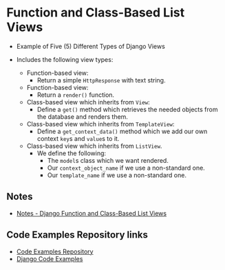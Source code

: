 # Function and Class-Based List Views

* Example of Five (5) Different Types of Django Views

* Includes the following view types:
  * Function-based view:
    * Return a simple `HttpResponse` with text string.
  * Function-based view:
    * Return a `render()` function.
  * Class-based view which inherits from `View`:
    * Define a `get()` method which retrieves the needed objects from the database and renders them.
  * Class-based view which inherits from `TemplateView`:
    * Define a `get_context_data()` method which we add our own context `key`s and `value`s to it.
  * Class-based view which inherits from `ListView`.
    * We define the following:
      * The `model`s class which we want rendered.
      * Our `context_object_name` if we use a non-standard one.
      * Our `template_name` if we use a non-standard one.

## Notes

* [Notes - Django Function and Class-Based List Views](./notes/notes.md)

## Code Examples Repository links

* [Code Examples Repository](../../README.md)
* [Django Code Examples](../README.md)
